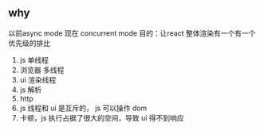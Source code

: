 ## why
以前async mode 现在 concurrent mode
目的：让react 整体渲染有一个有一个优先级的排比
1. js 单线程
2. 浏览器 多线程
  1. ui 渲染线程
  2. js 解析
  3. http
3. js 线程和 ui 是互斥的， js 可以操作 dom 
4. 卡顿，js 执行占据了很大的空间，导致 ui 得不到响应
